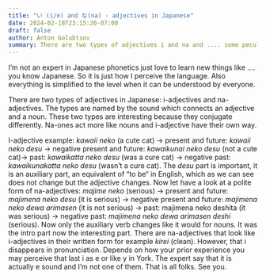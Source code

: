 ```yaml
---
title: "い (i/e) and な(na) - adjectives in Japanese"
date: 2024-02-18T23:15:20-07:00
draft: false
author: Anton Golubtsov
summary: There are two types of adjectives i and na and .... some peculiarities.
---
```


I’m not an expert in Japanese phonetics just love to learn new things like …. you know Japanese. So it is just how I perceive the language. Also everything is simplified to the level when it can be understood by everyone.

There are two types of adjectives in Japanese: i-adjectives and na-adjectives. The types are named by the sound which connects an adjective and a noun. These two types are interesting because they conjugate differently. Na-ones act more like nouns and i-adjective have their own way.

I-adjective example: _kawaii neko_ (a cute cat) → present and future: _kawaii neko desu_ → negative present and future: _kawaikunai neko desu_ (not a cute cat)→ past: _kawaikatta neko desu_ (was a cure cat) → negative past: _kawaikunakatta neko desu_ (wasn’t a cure cat). The _desu_ part is important, it is an auxiliary part, an equivalent of “to be“ in English, which as we can see does not change but the adjective changes.
Now let have a look at a polite form of na-adjectives: _majime neko_ (serious) → present and future: _majimena neko desu_ (it is serious) → negative present and future: _majimena neko dewa arimasen_ (it is not serious) → past: majimena neko deshita (it was serious) → negative past: _majimena neko dewa arimasen deshi_ (serious). Now only the auxiliary verb changes like it would for nouns.
It was the intro part now the interesting part. There are na-adjectives that look like i-adjectives in their written form for example _kirei_ (clean). However, that i disappears in pronunciation. Depends on how your prior experience you may perceive that last i as e or like y in York. The expert say that it is actually e sound and I’m not one of them.
That is all folks. See you.
